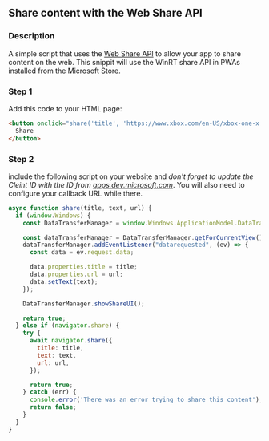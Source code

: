 <div id="headerDiv">

## Share content with the Web Share API

</div>

<div id="contentContainer">
<div id="leftSide">
  
### Description
A simple script that uses the [Web Share API](https://developers.google.com/web/updates/2016/09/navigator-share) to allow your app to share content on the web. This snippit will use the WinRT share API in PWAs installed from the Microsoft Store.


</div>

<div id="rightSide">

### Step 1

Add this code to your HTML page: 

<div class="codeBlockHeader">
  <copy-button codeurl="https://raw.githubusercontent.com/pwa-builder/pwabuilder-snippits/master/src/graphAuth/graphAuth.html">
  </copy-button>
</div>

<div class="codeBlock">
 
```html
<button onclick="share('title', 'https://www.xbox.com/en-US/xbox-one-x', 'Check out the new Xbox!')">
  Share
</button>
```

</div>

 
### Step 2

include the following script on your website and *don't forget to update the Cleint ID with the ID from [apps.dev.microsoft.com](https://apps.dev.microsoft.com)*.  You will also need to configure your callback URL while there.

<div class="codeBlockHeader">
  
   <copy-button codeurl="https://raw.githubusercontent.com/pwa-builder/pwabuilder-snippits/master/src/graphAuth/graphAuth.js">
  </copy-button>
  
</div>

<div class="codeBlock">
  
```javascript
async function share(title, text, url) {
  if (window.Windows) {
    const DataTransferManager = window.Windows.ApplicationModel.DataTransfer.DataTransferManager;

    const dataTransferManager = DataTransferManager.getForCurrentView();
    dataTransferManager.addEventListener("datarequested", (ev) => {
      const data = ev.request.data;

      data.properties.title = title;
      data.properties.url = url;
      data.setText(text);
    });

    DataTransferManager.showShareUI();

    return true;
  } else if (navigator.share) {
    try {
      await navigator.share({
        title: title,
        text: text,
        url: url,
      });

      return true;
    } catch (err) {
      console.error('There was an error trying to share this content');
      return false;
    }
  }
}

```
</div>


</div>
